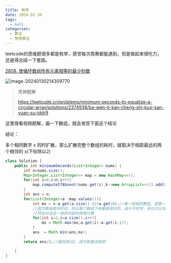 ```yaml
---
title: 枚举
date: 2024-01-30
tags: 
  - null
categories:  
  - 算法
  - 常用算法
---
```


leetcode的思维题很多都是枚举，感觉每次周赛都能遇到，但是做起来很吃力，还是得总结一下套路。

[2808. 使循环数组所有元素相等的最少秒数](https://leetcode.cn/problems/minimum-seconds-to-equalize-a-circular-array/)

![image-20240130214309770](https://typora-1309665611.cos.ap-nanjing.myqcloud.com/typora/image-20240130214309770.png)

> 灵神题解
>
> https://leetcode.cn/problems/minimum-seconds-to-equalize-a-circular-array/solutions/2374938/ba-wen-ti-kan-cheng-shi-kuo-san-yuan-su-jddr9

这里得看视频题解，画一下数组，就会发现下面这个结论

结论：

多个相同数字 x 同时扩散，那么扩散完整个数组的耗时，就取决于相距最远的两个相邻的 x(下标除以2)

```java
class Solution {
    public int minimumSeconds(List<Integer> nums) {
        int n=nums.size();
        Map<Integer,List<Integer>> map = new HashMap<>();
        for(int i=0;i<n;i++){
            map.computeIfAbsent(nums.get(i),k->new ArrayList<>()).add(i);
        }
        int ans = n;
        for(List<Integer>a :map.values()){
            int mx = n-a.get(a.size()-1)+a.get(0);//每一组相同数组，其第一个下标到最后一个下标的
            //因为数组是环形的，所以每个数组下标都是相邻的，由于不好写，所以可以先算出来
            //然后对这这一组的内部的两两计算
            for(int i=1;i<a.size();i++){
                mx = Math.max(mx,a.get(i)-a.get(i-1));
            }
            ans  = Math.min(ans,mx);
        }
        return ans/2;//最后除以2，因为前面没有除

    }
}
```

